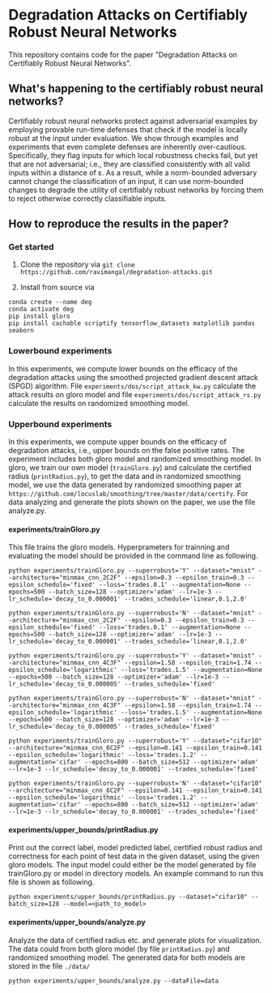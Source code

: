 # Degradation Attacks on Certifiably Robust Neural Networks
This repository contains code for the paper "Degradation Attacks on Certifiably Robust Neural Networks". 

## What's happening to the certifiably robust neural networks?
Certifiably robust neural networks protect against adversarial examples by employing provable run-time defenses that check if the model is locally robust at the input under evaluation. We show through examples and experiments that even complete defenses are inherently over-cautious. 
Specifically, they flag inputs for which local robustness checks fail, but yet that are not adversarial; 
i.e., they are classified consistently with all valid inputs within a distance of ε. 
As a result, while a norm-bounded adversary cannot change the classification of an input, it can use norm-bounded changes to degrade the utility of certifiably robust networks by forcing them to reject otherwise correctly classifiable inputs. 

## How to reproduce the results in the paper?

### Get started 

1. Clone the repository via
`git clone https://github.com/ravimangal/degradation-attacks.git`

2. Install from source via
```
conda create --name deg
conda activate deg
pip install gloro
pip install cachable scriptify tensorflow_datasets matplotlib pandas seaborn
```

### Lowerbound experiments
In this experiments, we compute lower bounds on the efficacy of the degradation attacks using the smoothed projected gradient descent attack (SPGD) algorithm. 
File `experiments/dos/script_attack_kw.py` calculate the attack results on gloro model and file `experiments/dos/script_attack_rs.py` calculate the results on randomized smoothing model. 

### Upperbound experiments
In this experiments, we compute upper bounds on the efficacy of degradation attacks, i.e., upper bounds on the false positive rates. 
The experiment includes both gloro model and randomized smoothing model. 
In gloro, we train our own model (`trainGloro.py`) and calculate the certified radius (`printRadius.py`), to get the data and in randomized smoothing model, we use the data generated by randomized smoothing paper at `https://github.com/locuslab/smoothing/tree/master/data/certify`. 
For data analyzing and generate the plots shown on the paper, we use the file analyze.py.

#### experiments/trainGloro.py

This file trains the gloro models. Hyperprameters for trainning and evaluating the model should be provided in the command line as following. 
```
python experiments/trainGloro.py --superrobust='Y' --dataset="mnist" --architecture="minmax_cnn_2C2F" --epsilon=0.3 --epsilon_train=0.3 --epsilon_schedule='fixed' --loss='trades.0.1' --augmentation=None --epochs=500 --batch_size=128 --optimizer='adam' --lr=1e-3 --lr_schedule='decay_to_0.000001' --trades_schedule='linear,0.1,2.0'

python experiments/trainGloro.py --superrobust='N' --dataset="mnist" --architecture="minmax_cnn_2C2F" --epsilon=0.3 --epsilon_train=0.3 --epsilon_schedule='fixed' --loss='trades.0.1' --augmentation=None --epochs=500 --batch_size=128 --optimizer='adam' --lr=1e-3 --lr_schedule='decay_to_0.000001' --trades_schedule='linear,0.1,2.0'

python experiments/trainGloro.py --superrobust='Y' --dataset="mnist" --architecture="minmax_cnn_4C3F" --epsilon=1.58 --epsilon_train=1.74 --epsilon_schedule='logarithmic' --loss='trades.1.5' --augmentation=None --epochs=500 --batch_size=128 --optimizer='adam' --lr=1e-3 --lr_schedule='decay_to_0.000005' --trades_schedule='fixed'

python experiments/trainGloro.py --superrobust='N' --dataset="mnist" --architecture="minmax_cnn_4C3F" --epsilon=1.58 --epsilon_train=1.74 --epsilon_schedule='logarithmic' --loss='trades.1.5' --augmentation=None --epochs=500 --batch_size=128 --optimizer='adam' --lr=1e-3 --lr_schedule='decay_to_0.000005' --trades_schedule='fixed'

python experiments/trainGloro.py --superrobust='Y' --dataset="cifar10" --architecture="minmax_cnn_6C2F" --epsilon=0.141 --epsilon_train=0.141 --epsilon_schedule='logarithmic' --loss='trades.1.2' --augmentation='cifar' --epochs=800 --batch_size=512 --optimizer='adam' --lr=1e-3 --lr_schedule='decay_to_0.000001' --trades_schedule='fixed'

python experiments/trainGloro.py --superrobust='N' --dataset="cifar10" --architecture="minmax_cnn_6C2F" --epsilon=0.141 --epsilon_train=0.141 --epsilon_schedule='logarithmic' --loss='trades.1.2' --augmentation='cifar' --epochs=800 --batch_size=512 --optimizer='adam' --lr=1e-3 --lr_schedule='decay_to_0.000001' --trades_schedule='fixed'
```

#### experiments/upper_bounds/printRadius.py
Print out the correct label, model predicted label, certified robust radius and correctness for each point of test data in the given dataset, using the given gloro models. 
The input model could either be the model generated by file trainGloro.py or model in directory models. 
An example command to run this file is shown as following.

```
python experiments/upper_bounds/printRadius.py --dataset="cifar10" --batch_size=128 --model=<path_to_model>
```


#### experiments/upper_bounds/analyze.py
Analyze the data of certified radius etc. and generate plots for visualization. 
The data could from both gloro model (by file `printRadius.py`) and randomized smoothing model. 
The generated data for both models are stored in the file `./data/`

```
python experiments/upper_bounds/analyze.py --dataFile=data
```
